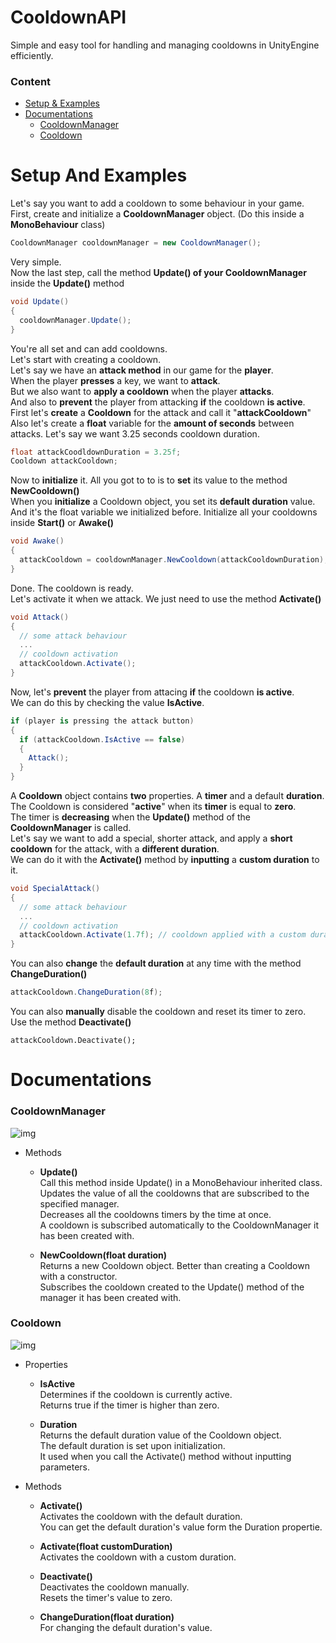 # CooldownAPI
Simple and easy tool for handling and managing cooldowns in UnityEngine efficiently.
### Content
- [Setup & Examples](#setup-and-examples)
- [Documentations](#documentations)
  - [CooldownManager](cooldownmanager)
  - [Cooldown](cooldown)

# Setup And Examples
Let's say you want to add a cooldown to some behaviour in your game.  
First, create and initialize a **CooldownManager** object. (Do this inside a **MonoBehaviour** class)
```csharp
CooldownManager cooldownManager = new CooldownManager();
```
Very simple.  
Now the last step, call the method **Update() of your CooldownManager** inside the **Update()** method  
```csharp
void Update()
{
  cooldownManager.Update();
}
```
You're all set and can add cooldowns.  
Let's start with creating a cooldown.  
Let's say we have an **attack method** in our game for the **player**.  
When the player **presses** a key, we want to **attack**.  
But we also want to **apply a cooldown** when the player **attacks**.  
And also to **prevent** the player from attacking **if** the cooldown **is active**.  
First let's **create** a **Cooldown** for the attack and call it "**attackCooldown**"   
Also let's create a **float** variable for the **amount of seconds** between attacks. 
Let's say we want 3.25 seconds cooldown duration.
```csharp
float attackCoodldownDuration = 3.25f;
Cooldown attackCooldown;
```
Now to **initialize** it. All you got to to is to **set** its value to the method **NewCooldown()**  
When you **initialize** a Cooldown object, you set its **default duration** value.  
And it's the float variable we initialized before.
Initialize all your cooldowns inside **Start()** or **Awake()**  
```csharp
void Awake()
{
  attackCooldown = cooldownManager.NewCooldown(attackCooldownDuration);
}
```
Done. The cooldown is ready.  
Let's activate it when we attack. We just need to use the method **Activate()**  
```csharp
void Attack()
{
  // some attack behaviour
  ...
  // cooldown activation
  attackCooldown.Activate();
}
```
Now, let's **prevent** the player from attacing **if** the cooldown **is active**.  
We can do this by checking the value **IsActive**.  
```csharp
if (player is pressing the attack button)
{
  if (attackCooldown.IsActive == false)
  {
    Attack();
  }
}
```
A **Cooldown** object contains **two** properties. A **timer** and a default **duration**.  
The Cooldown is considered "**active**" when its **timer** is equal to **zero**.  
The timer is **decreasing** when the **Update()** method of the **CooldownManager** is called.  
Let's say we want to add a special, shorter attack, and apply a **short cooldown** for the attack, with a **different duration**.  
We can do it with the **Activate()** method by **inputting** a **custom duration** to it.  
```csharp
void SpecialAttack()
{
  // some attack behaviour
  ...
  // cooldown activation
  attackCooldown.Activate(1.7f); // cooldown applied with a custom duration.
}
```
You can also **change** the **default duration** at any time with the method **ChangeDuration()**
```csharp
attackCooldown.ChangeDuration(8f);
```
You can also **manually** disable the cooldown and reset its timer to zero.  
Use the method **Deactivate()**  
```
attackCooldown.Deactivate();
```
# Documentations
### CooldownManager
![img](https://i.imgur.com/trJDZ2P.jpg)
- Methods
  - **Update()**  
  Call this method inside Update() in a MonoBehaviour inherited class.  
  Updates the value of all the cooldowns that are subscribed to the specified manager.  
  Decreases all the cooldowns timers by the time at once.  
  A cooldown is subscribed automatically to the CooldownManager it has been created with.
  
  - **NewCooldown(float duration)**  
  Returns a new Cooldown object. Better than creating a Cooldown with a constructor.  
  Subscribes the cooldown created to the Update() method of the manager it has been created with.   
  
### Cooldown
![img](https://i.imgur.com/kHITH1f.jpg)
- Properties
  - **IsActive**  
  Determines if the cooldown is currently active.  
  Returns true if the timer is higher than zero.  
  
  - **Duration**  
  Returns the default duration value of the Cooldown object.  
  The default duration is set upon initialization.  
  It used when you call the Activate() method without inputting parameters.  
  
- Methods
  - **Activate()**  
  Activates the cooldown with the default duration.  
  You can get the default duration's value form the Duration propertie.  
  
  - **Activate(float customDuration)**  
  Activates the cooldown with a custom duration.  
  
  - **Deactivate()**  
  Deactivates the cooldown manually.  
  Resets the timer's value to zero.  
  
  - **ChangeDuration(float duration)**  
  For changing the default duration's value.  
